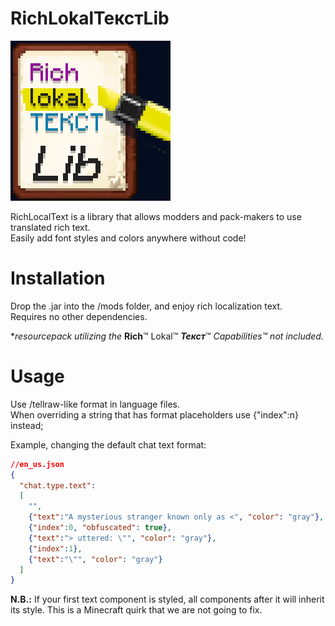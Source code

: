 # RichLokalТекстLib

![Logo](./media/richlocal256.png)

RichLocalText is a library that allows modders and pack-makers to use translated rich text.  
Easily add font styles and colors anywhere without code! 

# Installation
Drop the .jar into the /mods folder, and enjoy rich localization text.  
Requires no other dependencies.

\*_resourcepack utilizing the_ **Rich**™ Lokal™ ***Текст***™ _Capabilities™ not included._

# Usage
Use /tellraw-like format in language files.  
When overriding a string that has format placeholders use {"index":n} instead;

Example, changing the default chat text format:
```json
//en_us.json
{
  "chat.type.text": 
  [
    "", 
    {"text":"A mysterious stranger known only as <", "color": "gray"},
    {"index":0, "obfuscated": true},
    {"text":"> uttered: \"", "color": "gray"},
    {"index":1},
    {"text":"\"", "color": "gray"}
  ]
}
```
**N.B.:** If your first text component is styled, all components after it will inherit its style. This is a Minecraft quirk that we are not going to fix.
